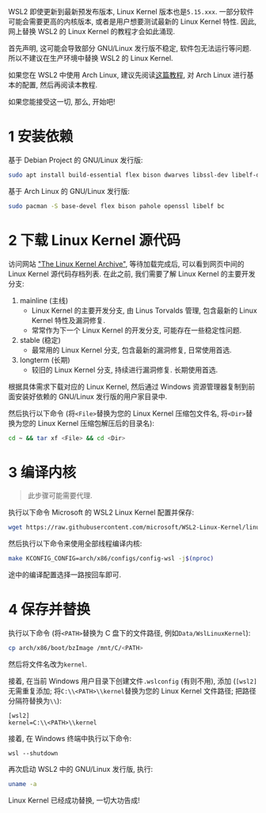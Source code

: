WSL2 即使更新到最新预发布版本, Linux Kernel 版本也是`5.15.xxx`. 一部分软件可能会需要更高的内核版本, 或者是用户想要测试最新的 Linux Kernel 特性. 因此, 网上替换 WSL2 的 Linux Kernel 的教程才会如此涌现.

首先声明, 这可能会导致部分 GNU/Linux 发行版不稳定, 软件包无法运行等问题. 所以不建议在生产环境中替换 WSL2 的 Linux Kernel.

如果您在 WSL2 中使用 Arch Linux, 建议先阅读[这篇教程](https://MaxLHy0424.github.io/post/2.html), 对 Arch Linux 进行基本的配置, 然后再阅读本教程.

如果您能接受这一切, 那么, 开始吧!

# 1 安装依赖

基于 Debian Project 的 GNU/Linux 发行版:
```Bash
sudo apt install build-essential flex bison dwarves libssl-dev libelf-dev
```

基于 Arch Linux 的 GNU/Linux 发行版:
```Bash
sudo pacman -S base-devel flex bison pahole openssl libelf bc
```

# 2 下载 Linux Kernel 源代码

访问网站 ["The Linux Kernel Archive"](https://kernel.org), 等待加载完成后, 可以看到网页中间的 Linux Kernel 源代码存档列表. 在此之前, 我们需要了解 Linux Kernel 的主要开发分支:

1. mainline (主线)
    - Linux Kernel 的主要开发分支, 由 Linus Torvalds 管理, 包含最新的 Linux Kernel 特性及漏洞修复.
    - 常常作为下一个 Linux Kernel 的开发分支, 可能存在一些稳定性问题.
2. stable (稳定)
    - 最常用的 Linux Kernel 分支, 包含最新的漏洞修复, 日常使用首选.
3. longterm (长期)
    - 较旧的 Linux Kernel 分支, 持续进行漏洞修复. 长期使用首选.

根据具体需求下载对应的 Linux Kernel, 然后通过 Windows 资源管理器复制到前面安装好依赖的 GNU/Linux 发行版的用户家目录中.

然后执行以下命令 (将`<File>`替换为您的 Linux Kernel 压缩包文件名, 将`<Dir>`替换为您的 Linux Kernel 压缩包解压后的目录名):
```Bash
cd ~ && tar xf <File> && cd <Dir>
```

# 3 编译内核

> 此步骤可能需要代理.

执行以下命令 Microsoft 的 WSL2 Linux Kernel 配置并保存:
```Bash
wget https://raw.githubusercontent.com/microsoft/WSL2-Linux-Kernel/linux-msft-wsl-6.1.y/arch/x86/configs/config-wsl -O arch/x86/configs/config-wsl
```

然后执行以下命令来使用全部线程编译内核:
```Bash
make KCONFIG_CONFIG=arch/x86/configs/config-wsl -j$(nproc)
```

途中的编译配置选择一路按回车即可.

# 4 保存并替换

执行以下命令 (将`<PATH>`替换为 C 盘下的文件路径, 例如`Data/WslLinuxKernel`):
```Bash
cp arch/x86/boot/bzImage /mnt/C/<PATH>
```
然后将文件名改为`kernel`.

接着, 在当前 Windows 用户目录下创建文件`.wslconfig` (有则不用), 添加 (`[wsl2]`无需重复添加; 将`C:\\<PATH>\\kernel`替换为您的 Linux Kernel 文件路径; 把路径分隔符替换为`\\`):
```
[wsl2]
kernel=C:\\<PATH>\\kernel 
```

接着, 在 Windows 终端中执行以下命令:
```Batch
wsl --shutdown
```

再次启动 WSL2 中的 GNU/Linux 发行版, 执行:
```Bash
uname -a
```

Linux Kernel 已经成功替换, 一切大功告成!